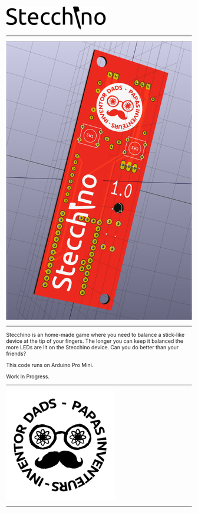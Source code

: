![Project logo](Logo_Stecchino.png)
***
![PCB logo](Projet_Stecchino.png)
***
Stecchino is an home-made game where you need to balance a stick-like device at the tip of your fingers. The longer you can keep it balanced the more LEDs are lit on the Stecchino device. Can you do better than your friends?

This code runs on Arduino Pro Mini.

Work In Progress.
***
![Inventor Dads logo](Logo_Papas_Inventeurs_25mm.png)
***

